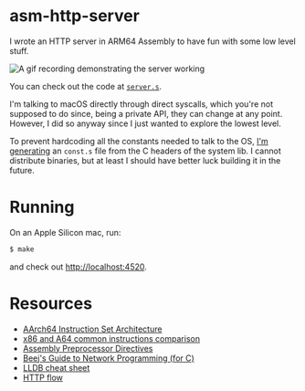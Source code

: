 # asm-http-server

I wrote an HTTP server in ARM64 Assembly to have fun with some low level stuff.

![A gif recording demonstrating the server working](.demo.gif)

You can check out the code at [`server.s`](server.s).

I'm talking to macOS directly through direct syscalls, which you're not supposed to do since, being a private API, they can change at any point. However, I did so anyway since I just wanted to explore the lowest level.

To prevent hardcoding all the constants needed to talk to the OS, [I'm generating](make_const.c) an `const.s` file from the C headers of the system lib. I cannot distribute binaries, but at least I should have better luck building it in the future.

# Running

On an Apple Silicon mac, run:

```sh
$ make
```

and check out [http://localhost:4520](http://localhost:4520).

# Resources

- [AArch64 Instruction Set Architecture](https://developer.arm.com/documentation/102374/0100/?lang=en)
- [x86 and A64 common instructions comparison](https://modexp.wordpress.com/2018/10/30/arm64-assembly/#x86table)
- [Assembly Preprocessor Directives](https://modexp.wordpress.com/2018/10/30/arm64-assembly/#directives)
- [Beej's Guide to Network Programming (for C)](https://beej.us/guide/bgnet/html/index.html)
- [LLDB cheat sheet](https://www.nesono.com/sites/default/files/lldb%20cheat%20sheet.pdf)
- [HTTP flow](https://developer.mozilla.org/en-US/docs/Web/HTTP/Overview#http_flow)
